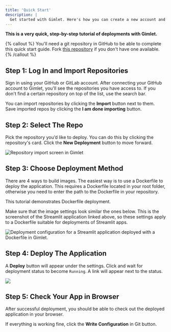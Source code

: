 ```yaml
---
title: 'Quick Start'
description: |
  Get started with Gimlet. Here's how you can create a new account and deploy an application.
---
```


**This is a very quick, step-by-step tutorial of deployments with Gimlet.**

{% callout %}
You'll need a git repository in GitHub to be able to complete this quick start guide. Fork [this repository](https://github.com/YoucefGuichi/streamlit-app) if you don't have one available.
{% /callout %}

## Step 1: Log In and Import Repositories

Sign in using your GitHub or GitLab account. After connecting your GitHub account to Gimlet, you'll see the repositories you have access to. If you don't find a certain repository on top of the list, use the search bar.

You can import repositories by clicking the **Import** button next to them. Save imported repos by clicking the **I am done importing** button.

## Step 2: Select The Repo

Pick the repository you’d like to deploy. You can do this by clicking the repository's card. Click the **New Deployment** button to move forward.

![Repository import screen in Gimlet](docs/screenshots/gimlet-io-repository-import.png)

## Step 3: Choose Deployment Method

There are 4 ways to build images. The easiest way is to use a Dockerfile to deploy the application. This requires a Dockerfile located in your root folder, otherwise you need to enter the path to the Dockerfile in your repository.

This tutorial demonstrates Dockerfile deployment.

Make sure that the image settings look similar the ones below. This is the screenshot of the Streamlit application linked above, so these settings apply to a Dockerfile suitable for deployments of Streamlit apps.

![Deployment configuration for a Streamlit application deployed with a Dockerfile in Gimlet.](/docs/screenshots/streamlit-deployment-configuration.png)

## Step 4: Deploy The Application

A **Deploy** button will appear under the settings. Click and wait for deployment status to become `Running`. A link will appear next to the status.

![](/docs/screenshots/gimlet-successful-deployment.png)

## Step 5: Check Your App in Browser

After successful deployment, you should be able to check out the deployed application in your browser.

If everything is working fine, click the **Write Configuration** in Git button.
